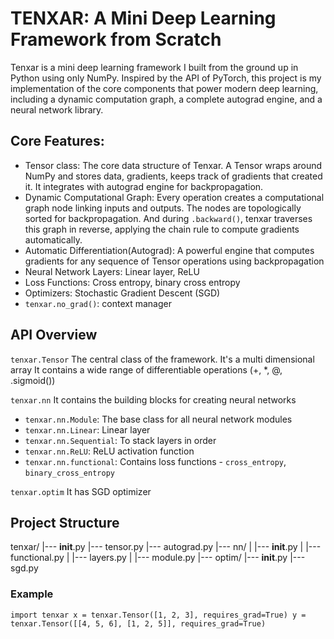 # TENXAR: A Mini Deep Learning Framework from Scratch

Tenxar is a mini deep learning framework I built from the ground up in Python using only NumPy. Inspired by the API of PyTorch, this project is my implementation of the core components that power modern deep learning, including a dynamic computation graph, a complete autograd engine, and a neural network library.


## Core Features:
* Tensor class: The core data structure of Tenxar. A Tensor wraps around NumPy and stores data, gradients, keeps track of gradients that created it. It integrates with autograd engine for backpropagation.
* Dynamic Computational Graph: Every operation creates a computational graph node linking inputs and outputs. The nodes are topologically sorted for backpropagation. And during `.backward()`, tenxar traverses this graph in reverse, applying the chain rule to compute gradients automatically.
* Automatic Differentiation(Autograd): A powerful engine that computes gradients for any sequence of Tensor operations using backpropagation
* Neural Network Layers: Linear layer, ReLU
* Loss Functions: Cross entropy, binary cross entropy
* Optimizers: Stochastic Gradient Descent (SGD)
* `tenxar.no_grad()`: context manager


## API Overview
`tenxar.Tensor`
The central class of the framework. It's a multi dimensional array
It contains a wide range of differentiable operations (+, *, @, .sigmoid())

`tenxar.nn`
It contains the building blocks for creating neural networks
* `tenxar.nn.Module`: The base class for all neural network modules
* `tenxar.nn.Linear`: Linear layer
* `tenxar.nn.Sequential`: To stack layers in order
* `tenxar.nn.ReLU`: ReLU activation function
* `tenxar.nn.functional`: Contains loss functions - `cross_entropy`, `binary_cross_entropy`

`tenxar.optim`
It has SGD optimizer

## Project Structure

tenxar/
|--- __init__.py
|--- tensor.py
|--- autograd.py
|--- nn/
|     |--- __init__.py
|     |--- functional.py
|     |--- layers.py
|     |--- module.py
|--- optim/
      |--- __init__.py
      |--- sgd.py


### Example
`import tenxar
x = tenxar.Tensor([1, 2, 3], requires_grad=True)
y = tenxar.Tensor([[4, 5, 6], [1, 2, 5]], requires_grad=True)
`


